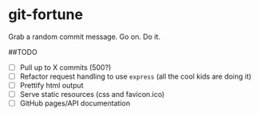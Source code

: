 git-fortune
===========

Grab a random commit message. Go on. Do it.

##TODO
- [ ] Pull up to X commits (500?)
- [ ] Refactor request handling to use ``express`` (all the cool kids are
      doing it)
- [ ] Prettify html output
- [ ] Serve static resources (css and favicon.ico)
- [ ] GitHub pages/API documentation
